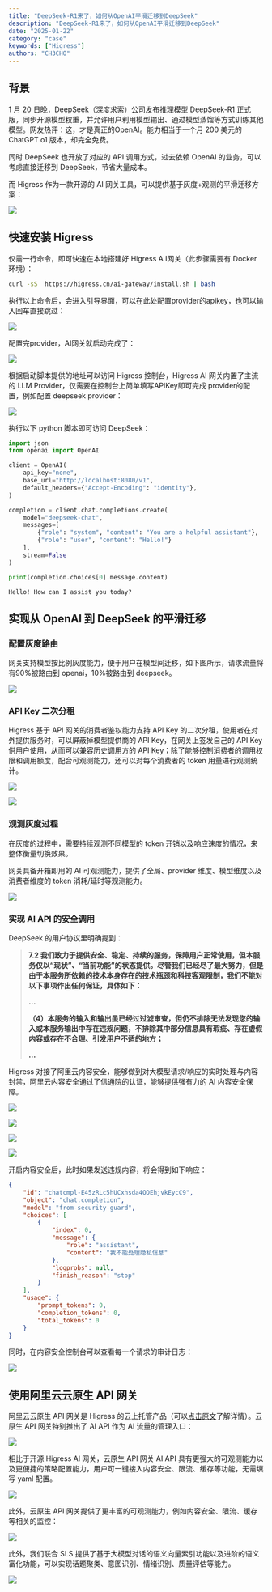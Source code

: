 ```yaml
---
title: "DeepSeek-R1来了，如何从OpenAI平滑迁移到DeepSeek"
description: "DeepSeek-R1来了，如何从OpenAI平滑迁移到DeepSeek"
date: "2025-01-22"
category: "case"
keywords: ["Higress"]
authors: "CH3CHO"
---
```


## 背景
1 月 20 日晚，DeepSeek（深度求索）公司发布推理模型 DeepSeek-R1 正式版，同步开源模型权重，并允许用户利用模型输出、通过模型蒸馏等方式训练其他模型。网友热评：这，才是真正的OpenAI。能力相当于一个月 200 美元的 ChatGPT o1 版本，却完全免费。

同时 DeepSeek 也开放了对应的 API 调用方式，过去依赖 OpenAI 的业务，可以考虑直接迁移到 DeepSeek，节省大量成本。

而 Higress 作为一款开源的 AI 网关工具，可以提供基于灰度+观测的平滑迁移方案：

![](https://intranetproxy.alipay.com/skylark/lark/0/2025/png/22499/1737449122874-1f3c9a1b-73b6-448c-ae80-2f75f9d8a1c7.png)

## 快速安装 Higress
仅需一行命令，即可快速在本地搭建好 Higress A I网关（此步骤需要有 Docker 环境）：

```bash
curl -sS  https://higress.cn/ai-gateway/install.sh | bash
```

执行以上命令后，会进入引导界面，可以在此处配置provider的apikey，也可以输入回车直接跳过：

![](https://intranetproxy.alipay.com/skylark/lark/0/2025/png/90456445/1737343509297-63a4dc2e-3eae-4e01-a15c-087af3b6abb4.png)

配置完provider，AI网关就启动完成了：

![](https://intranetproxy.alipay.com/skylark/lark/0/2025/png/90456445/1737100287213-d61d7b46-b63f-4aa7-8b6d-7cd0a9024a41.png)

根据启动脚本提供的地址可以访问 Higress 控制台，Higress AI 网关内置了主流的 LLM Provider，仅需要在控制台上简单填写APIKey即可完成 provider的配置，例如配置 deepseek provider：

![](https://intranetproxy.alipay.com/skylark/lark/0/2025/png/90456445/1737343471567-382e3b05-d8e7-421b-aba7-1c33ce768eb9.png)

执行以下 python 脚本即可访问 DeepSeek：

```python
import json
from openai import OpenAI

client = OpenAI(
    api_key="none",
    base_url="http://localhost:8080/v1",
    default_headers={"Accept-Encoding": "identity"},
)

completion = client.chat.completions.create(
    model="deepseek-chat",
    messages=[
        {"role": "system", "content": "You are a helpful assistant"},
        {"role": "user", "content": "Hello!"}
    ],
    stream=False
)

print(completion.choices[0].message.content)
```

```plain
Hello! How can I assist you today? 
```

## 实现从 OpenAI 到 DeepSeek 的平滑迁移
### 配置灰度路由
网关支持模型按比例灰度能力，便于用户在模型间迁移，如下图所示，请求流量将有90%被路由到 openai，10%被路由到 deepseek。

![](https://intranetproxy.alipay.com/skylark/lark/0/2025/png/90456445/1737444113969-b94c9d6d-bab2-4e1d-be7b-7de7c30612f2.png)

### API Key 二次分租
Higress 基于 API 网关的消费者鉴权能力支持 API Key 的二次分租，使用者在对外提供服务时，可以屏蔽掉模型提供商的 API Key，在网关上签发自己的 API Key 供用户使用，从而可以兼容历史调用方的 API Key；除了能够控制消费者的调用权限和调用额度，配合可观测能力，还可以对每个消费者的 token 用量进行观测统计。

![](https://intranetproxy.alipay.com/skylark/lark/0/2025/png/90456445/1737443085537-67cd7dcc-2a02-460d-805b-3d0af3f074d4.png)

![](https://intranetproxy.alipay.com/skylark/lark/0/2025/png/90456445/1737440731348-eb304c79-61c6-4c79-b529-4784f94a054a.png)

### 观测灰度过程
在灰度的过程中，需要持续观测不同模型的 token 开销以及响应速度的情况，来整体衡量切换效果。

网关具备开箱即用的 AI 可观测能力，提供了全局、provider 维度、模型维度以及消费者维度的 token 消耗/延时等观测能力。

![](https://intranetproxy.alipay.com/skylark/lark/0/2025/png/90456445/1737443577409-71a48bc1-00b1-436a-8c89-77ad26124abc.png)

### 实现 AI API 的安全调用
DeepSeek 的用户协议里明确提到：

> **<font style="color:rgb(51, 51, 51);">7.2 我们致力于提供安全、稳定、持续的服务，保障用户正常使用，但本服务仅以“现状”、“当前功能”的状态提供。尽管我们已经尽了最大努力，但是由于本服务所依赖的技术本身存在的技术瓶颈和科技客观限制，我们不能对以下事项作出任何保证，具体如下：</font>**
>
> **<font style="color:rgb(51, 51, 51);">...</font>**
>
> **<font style="color:rgb(51, 51, 51);">（4）本服务的输入和输出虽已经过过滤审查，但仍不排除无法发现您的输入或本服务输出中存在违规问题，不排除其中部分信息具有瑕疵、存在虚假内容或存在不合理、引发用户不适的地方；</font>**
>
> **<font style="color:rgb(51, 51, 51);">...</font>**
>

Higress 对接了阿里云内容安全，能够做到对大模型请求/响应的实时处理与内容封禁，阿里云内容安全通过了信通院的认证，能够提供强有力的 AI 内容安全保障。

![](https://intranetproxy.alipay.com/skylark/lark/0/2025/png/90456445/1737345311603-c20ae6e7-f1c3-4c66-826c-6eecbf8a7452.png)

![](https://intranetproxy.alipay.com/skylark/lark/0/2025/png/90456445/1737443911767-ed774756-0753-4cc9-8145-b05078c43d0a.png)

![](https://intranetproxy.alipay.com/skylark/lark/0/2025/png/90456445/1737352395966-1e90faa9-8609-4683-9b88-8e21f7cf89fc.png)

![](https://intranetproxy.alipay.com/skylark/lark/0/2025/png/90456445/1737352466153-f6c1e80b-7ce2-4022-a139-b5c5aa84e537.png)

开启内容安全后，此时如果发送违规内容，将会得到如下响应：

```json
{
    "id": "chatcmpl-E45zRLc5hUCxhsda4ODEhjvkEycC9",
    "object": "chat.completion",
    "model": "from-security-guard",
    "choices": [
        {
            "index": 0,
            "message": {
                "role": "assistant",
                "content": "我不能处理隐私信息"
            },
            "logprobs": null,
            "finish_reason": "stop"
        }
    ],
    "usage": {
        "prompt_tokens": 0,
        "completion_tokens": 0,
        "total_tokens": 0
    }
}
```

同时，在内容安全控制台可以查看每一个请求的审计日志：

![](https://intranetproxy.alipay.com/skylark/lark/0/2025/png/90456445/1737428957706-a9d2ad4d-b67a-4e09-bb94-ec6cac497022.png)

## 使用阿里云云原生 API 网关
阿里云云原生 API 网关是 Higress 的云上托管产品（可以[点击原文](https://www.aliyun.com/product/apigateway?spm=36971b57.2ef5001f.0.0.2a932c1fl5YjTj)了解详情）。云原生 API 网关特别推出了 AI API 作为 AI 流量的管理入口：

![](https://intranetproxy.alipay.com/skylark/lark/0/2025/png/90456445/1737429188115-e48333c4-f3e4-4028-a9dc-a5566ee17ee9.png)

相比于开源 Higress AI 网关，云原生 API 网关 AI API 具有更强大的可观测能力以及更便捷的策略配置能力，用户可一键接入内容安全、限流、缓存等功能，无需填写 yaml 配置。

![](https://intranetproxy.alipay.com/skylark/lark/0/2025/png/90456445/1737430384446-dacbd893-12f2-4a84-a421-298c0bdf8658.png)

此外，云原生 API 网关提供了更丰富的可观测能力，例如内容安全、限流、缓存等相关的监控：

![](https://intranetproxy.alipay.com/skylark/lark/0/2025/png/90456445/1737444921195-f7d20843-15a5-4be4-8d95-632808067e41.png)

此外，我们联合 SLS 提供了基于大模型对话的语义向量索引功能以及进阶的语义富化功能，可以实现话题聚类、意图识别、情绪识别、质量评估等能力。

![](https://intranetproxy.alipay.com/skylark/lark/0/2025/png/90456445/1737444608261-bbf1892e-4fa4-4a8c-80d8-5cf1eaa63d9c.png)




